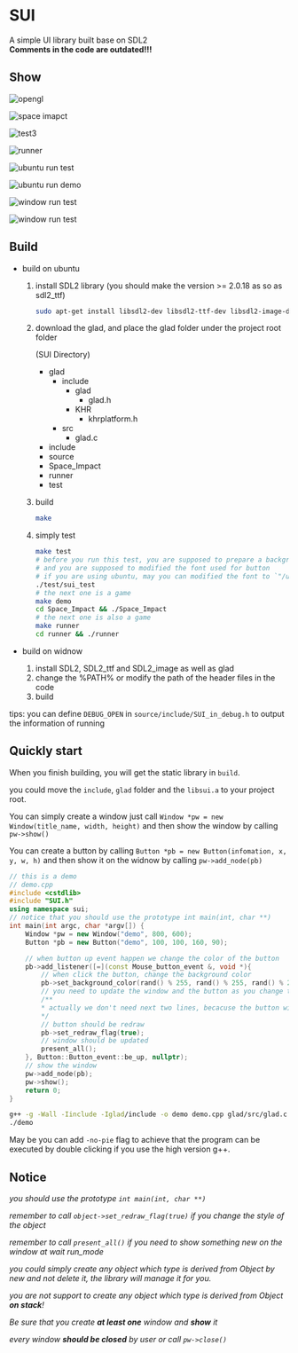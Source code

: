 # SUI

A simple UI library built base on SDL2  
**Comments in the code are outdated!!!**

## Show

![opengl](https://github.com/ChenCgj/image-host/blob/8ee2cc118babdcd242e33925b4015c298db387a5/SUI/opengl1.png)

![space imapct](https://github.com/ChenCgj/image-host/blob/8ee2cc118babdcd242e33925b4015c298db387a5/SUI/space_impact.png)

![test3](https://github.com/ChenCgj/image-host/blob/8ee2cc118babdcd242e33925b4015c298db387a5/SUI/test3.png)

![runner](https://github.com/ChenCgj/image-host/blob/8ee2cc118babdcd242e33925b4015c298db387a5/SUI/runner.png)

![ubuntu run test](https://github.com/ChenCgj/image-host/blob/6e06c64b2c01e11e00b39975513b595e8b644504/SUI/test.gif)

![ubuntu run demo](https://github.com/ChenCgj/image-host/blob/6e06c64b2c01e11e00b39975513b595e8b644504/SUI/demo.gif)

![window run test](https://github.com/ChenCgj/image-host/blob/6e06c64b2c01e11e00b39975513b595e8b644504/SUI/test2.png)

![window run test](https://github.com/ChenCgj/image-host/blob/6e06c64b2c01e11e00b39975513b595e8b644504/SUI/hello%20test.png)

## Build

- build on ubuntu

  1. install SDL2 library (you should make the version >= 2.0.18 as so as sdl2_ttf)

     ```sh
     sudo apt-get install libsdl2-dev libsdl2-ttf-dev libsdl2-image-dev
     ```

  2. download the glad, and place the glad folder under the project root folder

     (SUI Directory)
     - glad
       - include
         - glad
           - glad.h
         - KHR
           - khrplatform.h
       - src
         - glad.c
     - include
     - source
     - Space_Impact
     - runner
     - test

  3. build

     ```sh
     make
     ```

  4. simply test

     ```sh
     make test
     # before you run this test, you are supposed to prepare a background.jpg under the `./`
     # and you are supposed to modified the font used for button
     # if you are using ubuntu, may you can modified the font to `"/usr/share/fonts/truetype/ubuntu/UbuntuMono-B.ttf"` in `source/ui/SUI_button.cpp`
     ./test/sui_test
     # the next one is a game
     make demo
     cd Space_Impact && ./Space_Impact
     # the next one is also a game
     make runner
     cd runner && ./runner
     ```

- build on widnow

  1. install SDL2, SDL2_ttf and SDL2_image as well as glad
  2. change the %PATH% or modify the path of the header files in the code
  3. build

tips: you can define `DEBUG_OPEN` in `source/include/SUI_in_debug.h` to output the information of running

## Quickly start

When you finish building, you will get the static library in `build`.

you could move the `include`, `glad` folder and the `libsui.a` to your project root.

You can simply create a window just call `Window *pw = new Window(title_name, width, height)` and then show the window by calling `pw->show()`

You can create a button by calling `Button *pb = new Button(infomation, x, y, w, h)` and then show it on the widnow by calling `pw->add_node(pb)`

```cpp
// this is a demo
// demo.cpp
#include <cstdlib>
#include "SUI.h"
using namespace sui;
// notice that you should use the prototype int main(int, char **)
int main(int argc, char *argv[]) {
    Window *pw = new Window("demo", 800, 600);
    Button *pb = new Button("demo", 100, 100, 160, 90);

    // when button up event happen we change the color of the button
    pb->add_listener([=](const Mouse_button_event &, void *){
        // when click the button, change the background color
        pb->set_background_color(rand() % 255, rand() % 255, rand() % 255, rand() % 255, Element_status::button_normal);
        // you need to update the window and the button as you change the color
        /**
        * actually we don't need next two lines, becacuse the button will redraw and present it when button event happen
        */
        // button should be redraw
        pb->set_redraw_flag(true);
        // window should be updated
        present_all();
    }, Button::Button_event::be_up, nullptr);
    // show the window
    pw->add_node(pb);
    pw->show();
    return 0;
}
```

```sh
g++ -g -Wall -Iinclude -Iglad/include -o demo demo.cpp glad/src/glad.c -L. -lsui -lSDL2 -lSDL2_ttf -lSDL2_image -ldl
./demo
```

May be you can add `-no-pie` flag to achieve that the program can be executed by double clicking if you use the high version g++.

## Notice

*you should use the prototype `int main(int, char **)`*

*remember to call `object->set_redraw_flag(true)` if you change the style of the object*

*remember to call `present_all()` if you need to show something new on the window at wait run_mode*

*you could simply create any object which type is derived from Object by new and not delete it, the library will manage it for you.*

*you are not support to create any object which type is derived from Object **on stack**!*

*Be sure that you create **at least one** window and **show** it*

*every window **should be closed** by user or call `pw->close()`*

